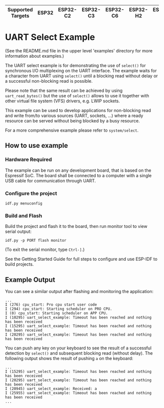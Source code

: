 | Supported Targets | ESP32 | ESP32-C2 | ESP32-C3 | ESP32-C6 | ESP32-H2 | ESP32-P4 | ESP32-S2 | ESP32-S3 |
| ----------------- | ----- | -------- | -------- | -------- | -------- | -------- | -------- | -------- |

# UART Select Example

(See the README.md file in the upper level 'examples' directory for more information about examples.)

The UART select example is for demonstrating the use of `select()` for
synchronous I/O multiplexing on the UART interface. The example waits for a
character from UART using `select()` until a blocking read without delay or a
successful non-blocking read is possible.

Please note that the same result can be achieved by using `uart_read_bytes()`
but the use of `select()` allows to use it together with other virtual
file system (VFS) drivers, e.g. LWIP sockets.

This example can be used to develop applications for non-blocking read and write from/to various sources (UART,
sockets, ...) where a ready resource can be served without being blocked by a busy resource.

For a more comprehensive example please refer to `system/select`.

## How to use example

### Hardware Required

The example can be run on any development board, that is based on the Espressif SoC. The board shall be connected to a
computer with a single USB cable for communication through UART.

### Configure the project

```
idf.py menuconfig
```

### Build and Flash

Build the project and flash it to the board, then run monitor tool to view serial output:

```
idf.py -p PORT flash monitor
```

(To exit the serial monitor, type ``Ctrl-]``.)

See the Getting Started Guide for full steps to configure and use ESP-IDF to build projects.

## Example Output

You can see a similar output after flashing and monitoring the application:

```
...
I (276) cpu_start: Pro cpu start user code
I (294) cpu_start: Starting scheduler on PRO CPU.
I (0) cpu_start: Starting scheduler on APP CPU.
I (10295) uart_select_example: Timeout has been reached and nothing has been received
I (15295) uart_select_example: Timeout has been reached and nothing has been received
I (20295) uart_select_example: Timeout has been reached and nothing has been received
```

You can push any key on your keyboard to see the result of a successful detection by `select()` and subsequent
blocking read (without delay). The following output shows the result of pushing `a` on the keyboard:

```
...
I (15295) uart_select_example: Timeout has been reached and nothing has been received
I (20295) uart_select_example: Timeout has been reached and nothing has been received
I (20945) uart_select_example: Received: a
I (25955) uart_select_example: Timeout has been reached and nothing has been received
...
```

